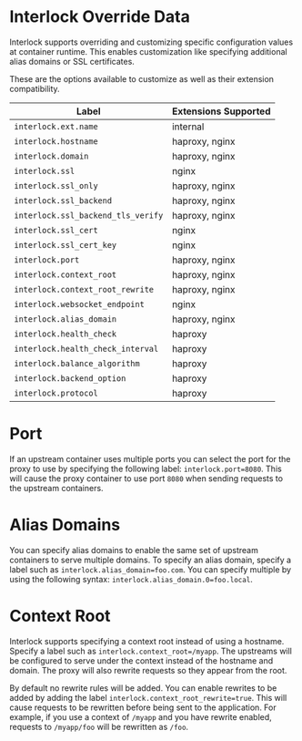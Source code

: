 # Interlock Override Data
Interlock supports overriding and customizing specific configuration values
at container runtime.  This enables customization like specifying additional
alias domains or SSL certificates.

These are the options available to customize as well as their extension
compatibility.

|Label|Extensions Supported|
|----|----|
|`interlock.ext.name`               | internal |
|`interlock.hostname`               | haproxy, nginx|
|`interlock.domain`                 | haproxy, nginx|
|`interlock.ssl`                    | nginx|
|`interlock.ssl_only`               | haproxy, nginx|
|`interlock.ssl_backend`            | haproxy, nginx|
|`interlock.ssl_backend_tls_verify` | haproxy, nginx|
|`interlock.ssl_cert`               | nginx|
|`interlock.ssl_cert_key`           | nginx|
|`interlock.port`                   | haproxy, nginx|
|`interlock.context_root`           | haproxy, nginx|
|`interlock.context_root_rewrite`   | haproxy, nginx|
|`interlock.websocket_endpoint`     | nginx|
|`interlock.alias_domain`           | haproxy, nginx|
|`interlock.health_check`           | haproxy|
|`interlock.health_check_interval`  | haproxy|
|`interlock.balance_algorithm`      | haproxy|
|`interlock.backend_option`         | haproxy|
|`interlock.protocol`               | haproxy|

# Port
If an upstream container uses multiple ports you can select the port for 
the proxy to use by specifying the following label: `interlock.port=8080`.
This will cause the proxy container to use port `8080` when sending requests
to the upstream containers.

# Alias Domains
You can specify alias domains to enable the same set of upstream containers
to serve multiple domains.  To specify an alias domain, specify a label such as
`interlock.alias_domain=foo.com`.  You can specify multiple by using the
following syntax: `interlock.alias_domain.0=foo.local`.

# Context Root
Interlock supports specifying a context root instead of using a hostname.
Specify a label such as `interlock.context_root=/myapp`.  The upstreams
will be configured to serve under the context instead of the hostname and
domain.  The proxy will also rewrite requests so they appear from the root.

By default no rewrite rules will be added.  You can enable rewrites to be added
by adding the label `interlock.context_root_rewrite=true`.  This will cause
requests to be rewritten before being sent to the application.  For example,
if you use a context of `/myapp` and you have rewrite enabled, requests to
`/myapp/foo` will be rewritten as `/foo`.
